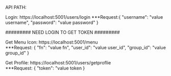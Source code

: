 API PATH:

  Login: https://localhost:5001/users/login
  ***Request:{
    "username": "value username",
    "password": "value password"
}
  
  ######### NEED LOGIN TO GET TOKEN #########
  
  Get Menu Icon: https://localhost:5001/menu  
  ***Request: {
    "fn": "value fn",
    "user_id": "value user_id",
    "group_id": "value group_id"
    }


  Get Profile:  https://localhost:5001/users/getproflie  
  ***Request: {
  "token": "value token
  }

